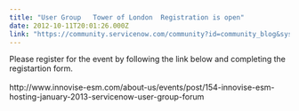 ```yaml
---
title: "User Group   Tower of London  Registration is open"
date: 2012-10-11T20:01:26.000Z
link: "https://community.servicenow.com/community?id=community_blog&sys_id=ecfc62a5dbd0dbc01dcaf3231f9619ab"
---
```

<p>Please register for the event by following the link below and completing the registartion form.<br /><br />http://www.innovise-esm.com/about-us/events/post/154-innovise-esm-hosting-january-2013-servicenow-user-group-forum</p>
